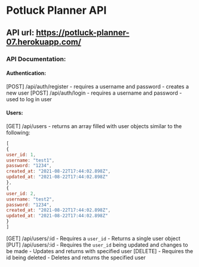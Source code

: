 # Potluck Planner API

## API url: https://potluck-planner-07.herokuapp.com/

### API Documentation:
#### Authentication:

[POST] /api/auth/register - requires a username and password - creates a new user
[POST] /api/auth/login - requires a username and password - used to log in user

#### Users:
[GET] /api/users - returns an array filled with user objects similar to the following: 
```js
[
{
user_id: 1,
username: "test1",
password: "1234",
created_at: "2021-08-22T17:44:02.898Z",
updated_at: "2021-08-22T17:44:02.898Z"
},
{
user_id: 2,
username: "test2",
password: "1234",
created_at: "2021-08-22T17:44:02.898Z",
updated_at: "2021-08-22T17:44:02.898Z"
}
]
```
[GET] /api/users/:id - Requires a `user_id` - Returns a single user object
[PUT] /api/users/:id - Requires the `user_id` being updated and changes to be made - Updates and returns with specified user
[DELETE] - Requires the id being deleted - Deletes and returns the specified user


